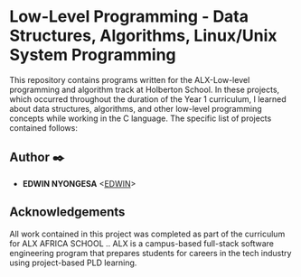 # Low-Level Programming - Data Structures, Algorithms, Linux/Unix System Programming

This repository contains programs written for the ALX-Low-level programming and
algorithm track at Holberton School. In these projects, which  occurred
throughout the duration of the Year 1 curriculum, I learned about data
structures, algorithms, and other low-level programming concepts while
working in the C language. The specific list of projects contained follows:



## Author :black_nib:

* __EDWIN NYONGESA__ <[EDWIN](https://github.com/arjan001)>

## Acknowledgements 

All work contained in this project was completed as part of the curriculum for
ALX AFRICA SCHOOL .. ALX  is a campus-based full-stack software
engineering program that prepares students for careers in the tech industry
using project-based PLD  learning.
